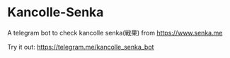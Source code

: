 # Kancolle-Senka
A telegram bot to check kancolle senka(戦果) from https://www.senka.me

Try it out: https://telegram.me/kancolle_senka_bot

